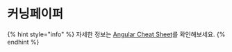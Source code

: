 # 커닝페이퍼

{% hint style="info" %}
자세한 정보는 [Angular Cheat Sheet](https://angular.io/guide/cheatsheet)를 확인해보세요.
{% endhint %}

